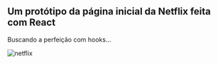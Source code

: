 ## Um protótipo da página inicial da Netflix feita com React



Buscando a perfeição com hooks...


 ![netflix](https://user-images.githubusercontent.com/90736657/134259587-5f68821c-79e5-4c22-8161-88baf6693fa1.jpeg)
